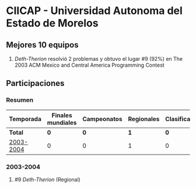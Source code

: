 # CIICAP - Universidad Autonoma del Estado de Morelos

## Mejores 10 equipos

1. _Deth-Therion_ resolvió 2 problemas y obtuvo el lugar #9 (92%) en The 2003 ACM Mexico and Central America Programming Contest

## Participaciones

### Resumen

| Temporada | Finales mundiales | Campeonatos | Regionales | Clasificatorios | Equipos |
| --- | --- | --- | --- | --- | --- |
| **Total** | **0** | **0** | **1** | **0** | **1** |
| [2003-2004](#2003-2004) | 0 | 0 | 1 | 0 | 1 |

### 2003-2004

1. #9 _Deth-Therion_ (Regional)



